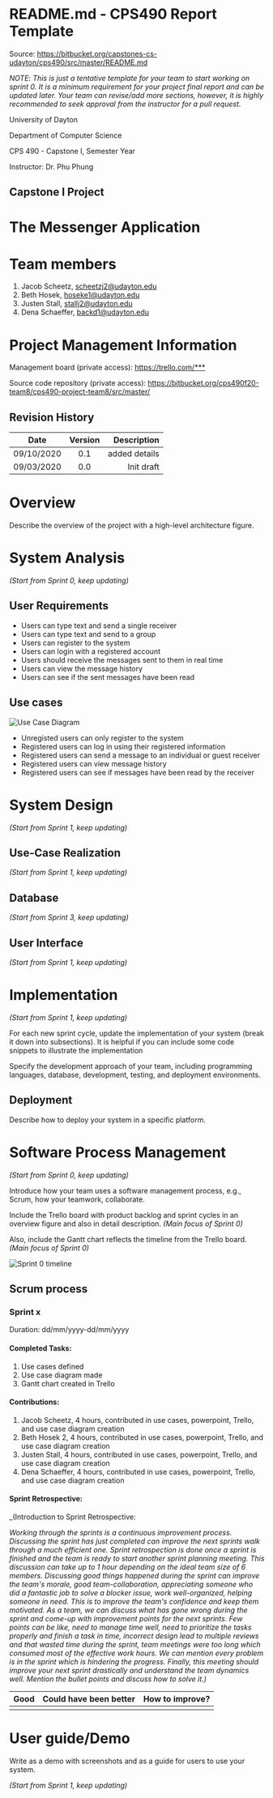 # README.md - CPS490 Report Template

Source: <https://bitbucket.org/capstones-cs-udayton/cps490/src/master/README.md>

*NOTE*: _This is just a tentative template for your team to start working on sprint 0. It is a minimum requirement for your project final report and can be updated later.
Your team can revise/add more sections, however, it is highly recommended to seek approval from the instructor for a pull request._

University of Dayton

Department of Computer Science

CPS 490 - Capstone I, Semester Year

Instructor: Dr. Phu Phung


## Capstone I Project 


# The Messenger Application


# Team members

1.  Jacob Scheetz, scheetzj2@udayton.edu
2.  Beth Hosek, hoseke1@udayton.edu
3.  Justen Stall, stallj2@udayton.edu
4.  Dena Schaeffer, backd1@udayton.edu


# Project Management Information

Management board (private access): <https://trello.com/***>

Source code repository (private access): https://bitbucket.org/cps490f20-team8/cps490-project-team8/src/master/


## Revision History

| Date     |   Version     |  Description |
|----------|:-------------:|-------------:|
|09/10/2020|  0.1          | added details|
|09/03/2020|  0.0          | Init draft   |


# Overview

Describe the overview of the project with a high-level architecture figure. 

# System Analysis

_(Start from Sprint 0, keep updating)_

## User Requirements

- Users can type text and send a single receiver
- Users can type text and send to a group
- Users can register to the system
- Users can login with a registered account
- Users should receive the messages sent to them in real time
- Users can view the message history
- Users can see if the sent messages have been read


## Use cases

![Use Case Diagram](usecase.png)

 * Unregisted users can only register to the system
 * Registered users can log in using their registered information
 * Registered users can send a message to an individual or guest receiver
 * Registered users can view message history
 * Registered users can see if messages have been read by the receiver

# System Design

_(Start from Sprint 1, keep updating)_

## Use-Case Realization

_(Start from Sprint 1, keep updating)_

## Database 

_(Start from Sprint 3, keep updating)_

## User Interface

_(Start from Sprint 1, keep updating)_

# Implementation

_(Start from Sprint 1, keep updating)_

For each new sprint cycle, update the implementation of your system (break it down into subsections). It is helpful if you can include some code snippets to illustrate the implementation

Specify the development approach of your team, including programming languages, database, development, testing, and deployment environments. 


## Deployment

Describe how to deploy your system in a specific platform.

# Software Process Management

_(Start from Sprint 0, keep updating)_

Introduce how your team uses a software management process, e.g., Scrum, how your teamwork, collaborate.

Include the Trello board with product backlog and sprint cycles in an overview figure and also in detail description. _(Main focus of Sprint 0)_

Also, include the Gantt chart reflects the timeline from the Trello board. _(Main focus of Sprint 0)_

![Sprint 0 timeline](ganttchart.png)

## Scrum process

### Sprint x

Duration: dd/mm/yyyy-dd/mm/yyyy

#### Completed Tasks: 

1. Use cases defined
2. Use case diagram made
3. Gantt chart created in Trello

#### Contributions: 

1.  Jacob Scheetz, 4 hours, contributed in use cases, powerpoint, Trello, and use case diagram creation 
2.  Beth Hosek 2, 4 hours, contributed in use cases, powerpoint, Trello, and use case diagram creation 
3.  Justen Stall, 4 hours, contributed in use cases, powerpoint, Trello, and use case diagram creation 
4.  Dena Schaeffer, 4 hours, contributed in use cases, powerpoint, Trello, and use case diagram creation 

#### Sprint Retrospective:

_(Introduction to Sprint Retrospective:

_Working through the sprints is a continuous improvement process. Discussing the sprint has just completed can improve the next sprints walk through a much efficient one. Sprint retrospection is done once a sprint is finished and the team is ready to start another sprint planning meeting. This discussion can take up to 1 hour depending on the ideal team size of 6 members. 
Discussing good things happened during the sprint can improve the team's morale, good team-collaboration, appreciating someone who did a fantastic job to solve a blocker issue, work well-organized, helping someone in need. This is to improve the team's confidence and keep them motivated.
As a team, we can discuss what has gone wrong during the sprint and come-up with improvement points for the next sprints. Few points can be like, need to manage time well, need to prioritize the tasks properly and finish a task in time, incorrect design lead to multiple reviews and that wasted time during the sprint, team meetings were too long which consumed most of the effective work hours. We can mention every problem is in the sprint which is hindering the progress.
Finally, this meeting should improve your next sprint drastically and understand the team dynamics well. Mention the bullet points and discuss how to solve it.)_

| Good     |   Could have been better    |  How to improve?  |
|----------|:---------------------------:|------------------:|
|          |                             |                   |


# User guide/Demo

Write as a demo with screenshots and as a guide for users to use your system.

_(Start from Sprint 1, keep updating)_